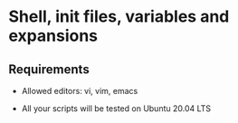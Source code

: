 # Shell, init files, variables and expansions

## Requirements

* Allowed editors: vi, vim, emacs

* All your scripts will be tested on Ubuntu 20.04 LTS
